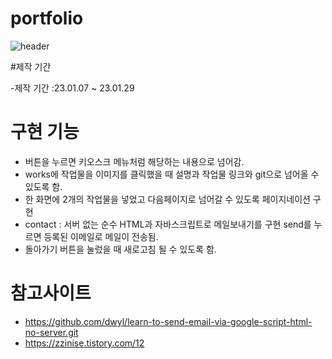 # portfolio
![header](https://user-images.githubusercontent.com/102526230/215325354-b4d0cc34-8cf3-40a2-a75f-501139f5fbae.png)

#제작 기간


-제작 기간 :23.01.07 ~ 23.01.29

# 구현 기능

- 버튼을 누르면 키오스크 메뉴처럼 해당하는 내용으로 넘어감.
- works에 작업물을 이미지를 클릭했을 때 설명과 작업물 링크와 git으로 넘어올 수 있도록 함.
- 한 화면에 2개의 작업물을 넣었고 다음페이지로 넘어갈 수 있도록 페이지네이션 구현
- contact : 서버 없는 순수 HTML과 자바스크립트로 메일보내기를 구현 send를 누르면 등록된 이메일로 메일이 전송됨.
- 돌아가기 버튼을 눌렀을 때 새로고침 될 수 있도록 함.

# 참고사이트


- https://github.com/dwyl/learn-to-send-email-via-google-script-html-no-server.git
- https://zzinise.tistory.com/12
